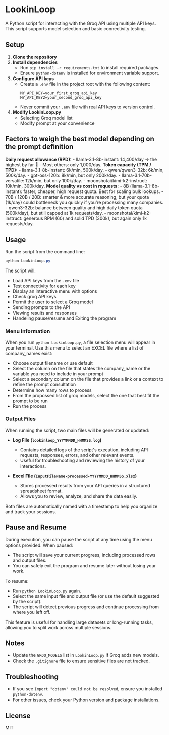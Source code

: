 # LookinLoop

A Python script for interacting with the Groq API using multiple API keys. This script supports model selection and basic connectivity testing.

## Setup

1. **Clone the repository**
2. **Install dependencies**
   - Run `pip install -r requirements.txt` to install required packages.
   - Ensure `python-dotenv` is installed for environment variable support.
3. **Configure API keys**
   - Create a `.env` file in the project root with the following content:
     ```env
     MY_API_KEY=your_first_groq_api_key
     MY_API_KEY2=your_second_groq_api_key
     ```
   - Never commit your `.env` file with real API keys to version control.
4. **Modify LookinLoop.py**
    - Selecting Groq model list
    - Modify prompt at your convenience

## Factors to weigh the best model depending on the prompt definition

**Daily request allowance (RPD):**
    - llama-3.1-8b-instant: 14,400/day → the highest by far 🚀
    - Most others: only 1,000/day.
**Token capacity (TPM / TPD):**
    - llama-3.1-8b-instant: 6k/min, 500k/day.
    - qwen/qwen3-32b: 6k/min, 500k/day.
    - gpt-oss-120b: 8k/min, but only 200k/day.
    - llama-3.1-70b-versatile: 12k/min, but only 100k/day.
    - moonshotai/kimi-k2-instruct: 10k/min, 300k/day.
**Model quality vs cost in requests:**
    - 8B (llama-3.1-8b-instant): faster, cheaper, high request quota. Best for scaling bulk lookups.
    - 70B / 120B / 20B: smarter & more accurate reasoning, but your quota (1k/day) could bottleneck you quickly if you’re processing many companies.
    - qwen3-32b: balance between quality and high daily token quota (500k/day), but still capped at 1k requests/day.
    - moonshotai/kimi-k2-instruct: generous RPM (60) and solid TPD (300k), but again only 1k requests/day.

## Usage

Run the script from the command line:

```powershell
python LookinLoop.py
```

The script will:
- Load API keys from the `.env` file
- Test connectivity for each key
- Display an interactive menu with options
- Check groq API keys
- Permit the user to select a Groq model
- Sending prompts to the API
- Viewing results and responses
- Handeling pause/resume and Exiting the program

### Menu Information
When you run `python LookinLoop.py`, a file selection menu will appear in your terminal. Use this menu to select an EXCEL file where a list of company_names exist:
- Choose output filename or use default
- Select the column on the file that states the company_name or the variable you need to include in your prompt
- Select a secondary column on the file that provides a link or a context to refine the prompt consultation
- Determine how many rows to process
- From the propossed list of groq models, select the one that best fit the prompt to be run
- Run the process

### Output Files
When running the script, two main files will be generated or updated:

- **Log File (`lookinloop_YYYYMMDD_HHMMSS.log`)**
  - Contains detailed logs of the script's execution, including API requests, responses, errors, and other relevant events.
  - Useful for troubleshooting and reviewing the history of your interactions.

- **Excel File (`InputFileName-processed-YYYYMMDD_HHMMSS.xlsx`)**
  - Stores processed results from your API queries in a structured spreadsheet format.
  - Allows you to review, analyze, and share the data easily.

Both files are automatically named with a timestamp to help you organize and track your sessions.

## Pause and Resume

During execution, you can pause the script at any time using the menu options provided. When paused:
- The script will save your current progress, including processed rows and output files.
- You can safely exit the program and resume later without losing your work.

To resume:
- Run `python LookinLoop.py` again.
- Select the same input file and output file (or use the default suggested by the script).
- The script will detect previous progress and continue processing from where you left off.

This feature is useful for handling large datasets or long-running tasks, allowing you to split work across multiple sessions.

## Notes
- Update the `GROQ_MODELS` list in `LookinLoop.py` if Groq adds new models.
- Check the `.gitignore` file to ensure sensitive files are not tracked.

## Troubleshooting
- If you see `Import "dotenv" could not be resolved`, ensure you installed `python-dotenv`.
- For other issues, check your Python version and package installations.

## License
MIT
